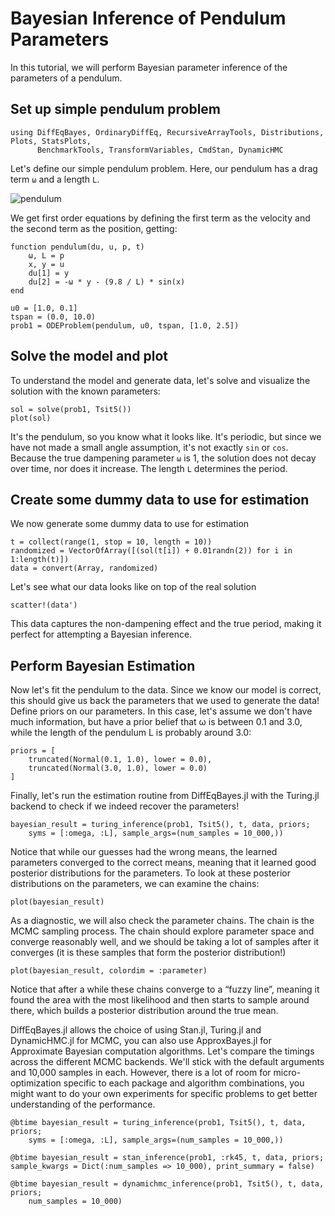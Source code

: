 # Bayesian Inference of Pendulum Parameters

In this tutorial, we will perform Bayesian parameter inference of the parameters of a
pendulum.

## Set up simple pendulum problem

```@example pendulum
using DiffEqBayes, OrdinaryDiffEq, RecursiveArrayTools, Distributions, Plots, StatsPlots,
      BenchmarkTools, TransformVariables, CmdStan, DynamicHMC
```

Let's define our simple pendulum problem. Here, our pendulum has a drag term `ω`
and a length `L`.

![pendulum](https://user-images.githubusercontent.com/1814174/59942945-059c1680-942f-11e9-991c-2025e6e4ccd3.jpg)

We get first order equations by defining the first term as the velocity and the
second term as the position, getting:

```@example pendulum
function pendulum(du, u, p, t)
    ω, L = p
    x, y = u
    du[1] = y
    du[2] = -ω * y - (9.8 / L) * sin(x)
end

u0 = [1.0, 0.1]
tspan = (0.0, 10.0)
prob1 = ODEProblem(pendulum, u0, tspan, [1.0, 2.5])
```

## Solve the model and plot

To understand the model and generate data, let's solve and visualize the solution
with the known parameters:

```@example pendulum
sol = solve(prob1, Tsit5())
plot(sol)
```

It's the pendulum, so you know what it looks like. It's periodic, but since we
have not made a small angle assumption, it's not exactly `sin` or `cos`. Because
the true dampening parameter `ω` is 1, the solution does not decay over time,
nor does it increase. The length `L` determines the period.

## Create some dummy data to use for estimation

We now generate some dummy data to use for estimation

```@example pendulum
t = collect(range(1, stop = 10, length = 10))
randomized = VectorOfArray([(sol(t[i]) + 0.01randn(2)) for i in 1:length(t)])
data = convert(Array, randomized)
```

Let's see what our data looks like on top of the real solution

```@example pendulum
scatter!(data')
```

This data captures the non-dampening effect and the true period, making it
perfect for attempting a Bayesian inference.

## Perform Bayesian Estimation

Now let's fit the pendulum to the data. Since we know our model is correct,
this should give us back the parameters that we used to generate the data!
Define priors on our parameters. In this case, let's assume we don't have much
information, but have a prior belief that ω is between 0.1 and 3.0, while the
length of the pendulum L is probably around 3.0:

```@example pendulum
priors = [
    truncated(Normal(0.1, 1.0), lower = 0.0),
    truncated(Normal(3.0, 1.0), lower = 0.0)
]
```

Finally, let's run the estimation routine from DiffEqBayes.jl with the Turing.jl backend to check if we indeed recover the parameters!

```@example pendulum
bayesian_result = turing_inference(prob1, Tsit5(), t, data, priors;
    syms = [:omega, :L], sample_args=(num_samples = 10_000,))
```

Notice that while our guesses had the wrong means, the learned parameters converged
to the correct means, meaning that it learned good posterior distributions for the
parameters. To look at these posterior distributions on the parameters, we can
examine the chains:

```@example pendulum
plot(bayesian_result)
```

As a diagnostic, we will also check the parameter chains. The chain is the MCMC
sampling process. The chain should explore parameter space and converge reasonably
well, and we should be taking a lot of samples after it converges (it is these
samples that form the posterior distribution!)

```@example pendulum
plot(bayesian_result, colordim = :parameter)
```

Notice that after a while these chains converge to a “fuzzy line”, meaning it
found the area with the most likelihood and then starts to sample around there,
which builds a posterior distribution around the true mean.

DiffEqBayes.jl allows the choice of using Stan.jl, Turing.jl and DynamicHMC.jl
for MCMC, you can also use ApproxBayes.jl for Approximate Bayesian computation algorithms.
Let's compare the timings across the different MCMC backends.
We'll stick with the default arguments and 10,000 samples in each.
However, there is a lot of room for micro-optimization
specific to each package and algorithm combinations,
you might want to do your own experiments for specific problems
to get better understanding of the performance.

```@example pendulum
@btime bayesian_result = turing_inference(prob1, Tsit5(), t, data, priors;
    syms = [:omega, :L], sample_args=(num_samples = 10_000,))
```

```@example pendulum
@btime bayesian_result = stan_inference(prob1, :rk45, t, data, priors;
sample_kwargs = Dict(:num_samples => 10_000), print_summary = false)
```

```@example pendulum
@btime bayesian_result = dynamichmc_inference(prob1, Tsit5(), t, data, priors;
    num_samples = 10_000)
```
